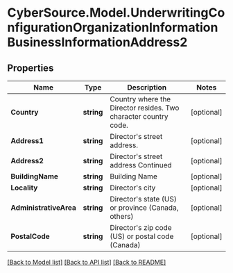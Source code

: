 # CyberSource.Model.UnderwritingConfigurationOrganizationInformationBusinessInformationAddress2
## Properties

Name | Type | Description | Notes
------------ | ------------- | ------------- | -------------
**Country** | **string** | Country where the Director resides. Two character country code. | [optional] 
**Address1** | **string** | Director&#39;s street address. | [optional] 
**Address2** | **string** | Director&#39;s street address Continued | [optional] 
**BuildingName** | **string** | Building Name | [optional] 
**Locality** | **string** | Director&#39;s city | [optional] 
**AdministrativeArea** | **string** | Director&#39;s state (US) or province (Canada, others) | [optional] 
**PostalCode** | **string** | Director&#39;s zip code (US) or postal code (Canada) | [optional] 

[[Back to Model list]](../README.md#documentation-for-models) [[Back to API list]](../README.md#documentation-for-api-endpoints) [[Back to README]](../README.md)

